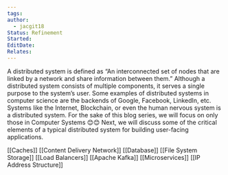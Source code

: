 ```yaml
---
tags: 
author:
  - jacgit18
Status: Refinement
Started: 
EditDate: 
Relates:
---
```

A distributed system is defined as “An interconnected set of nodes that are linked by a network and share information between them.” Although a distributed system consists of multiple components, it serves a single purpose to the system’s user. Some examples of distributed systems in computer science are the backends of Google, Facebook, LinkedIn, etc. Systems like the Internet, Blockchain, or even the human nervous system is a distributed system. For the sake of this blog series, we will focus on only those in Computer Systems 😊😊 Next, we will discuss some of the critical elements of a typical distributed system for building user-facing applications.



[[Caches]]
[[Content Delivery Network]]
[[Database]]
[[File System Storage]]
[[Load Balancers]]
[[Apache Kafka]]
[[Microservices]]
[[IP Address Structure]]